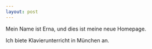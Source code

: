 ```yaml
---
layout: post
---
```


Mein Name ist Erna, und dies ist meine neue Homepage. 

Ich biete Klavierunterricht in München an. 


